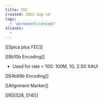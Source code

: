 ```yaml
---
title: FEC
created: 2022-Sep-14
tags:
  - 'permanent/concept'
aliases:
  -
---
```

[[Spica plus FEC]]

[[8b10b Encoding]]
- Used for rate < 10G: 100M, 1G, 2.5G XAUI

[[64b66b Encoding]]

[[Alignment Marker]]

[[RS(528, 514)]]